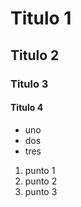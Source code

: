 # Titulo 1
## Titulo 2
### Titulo 3
#### Titulo 4
* uno
* dos
* tres
1. punto 1
2. punto 2
3. punto 3

